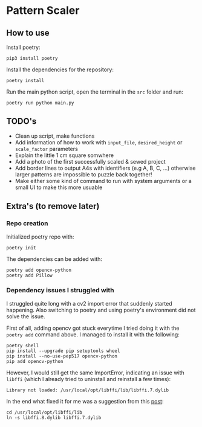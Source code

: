 # Pattern Scaler

## How to use

Install poetry:

```
pip3 install poetry
```

Install the dependencies for the repository:

```
poetry install
```

Run the main python script, open the terminal in the `src` folder and run:

```
poetry run python main.py
```

## TODO's

* Clean up script, make functions
* Add information of how to work with `input_file`, `desired_height` or `scale_factor` parameters
* Explain the little 1 cm square somwhere
* Add a photo of the first successfully scaled & sewed project
* Add border lines to output A4s with identifiers (e.g A, B, C, ...) otherwise larger patterns are impossible to puzzle back together!
* Make either some kind of command to run with system arguments or a small UI to make this more usuable

## Extra's (to remove later)

### Repo creation

Initialized poetry repo with:

```
poetry init
```

The dependencies can be added with:

```
poetry add opencv-python
poetry add Pillow
```

### Dependency issues I struggled with
I struggled quite long with a cv2 import error that suddenly started happening. Also switching to poetry and using poetry's environment did not solve the issue. 

First of all, adding opencv got stuck everytime I tried doing it with the `poetry add` command above. I managed to install it with the following:

```
poetry shell
pip install --upgrade pip setuptools wheel
pip install --no-use-pep517 opencv-python
pip add opencv-python
```

However, I would still get the same ImportError, indicating an issue with `libffi` (which I already tried to uninstall and reinstall a few times):

```
Library not loaded: /usr/local/opt/libffi/lib/libffi.7.dylib
```

In the end what fixed it for me was a suggestion from this [post](https://github.com/pyenv/pyenv/issues/1721):

```
cd /usr/local/opt/libffi/lib
ln -s libffi.8.dylib libffi.7.dylib
```